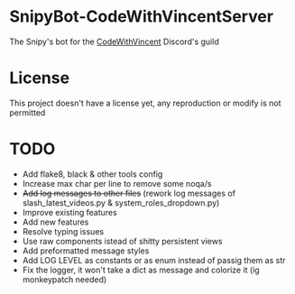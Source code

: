 # SnipyBot-CodeWithVincentServer
The Snipy's bot for the [CodeWithVincent](https://discord.gg/nZDemDzdUr) Discord's guild

# License
This project doesn't have a license yet, any reproduction or modify is not permitted

# TODO
- Add flake8, black & other tools config
- Increase max char per line to remove some noqa/s
- ~~Add log messages to other files~~ (rework log messages of slash_latest_videos.py & system_roles_dropdown.py)
- Improve existing features
- Add new features
- Resolve typing issues
- Use raw components istead of shitty persistent views
- Add preformatted message styles
- Add LOG LEVEL as constants or as enum instead of passig them as str
- Fix the logger, it won't take a dict as message and colorize it (ig monkeypatch needed)

